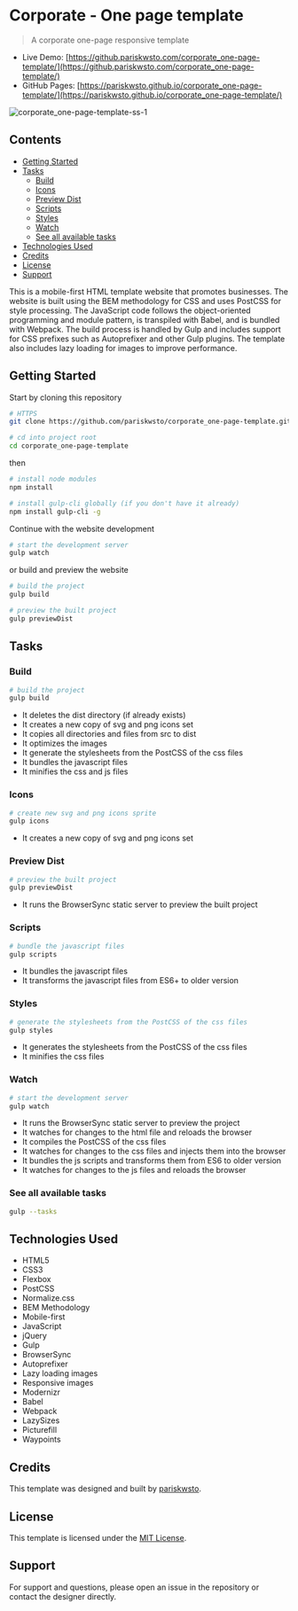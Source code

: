 # Corporate - One page template

> A corporate one-page responsive template

- Live Demo: [https://github.pariskwsto.com/corporate_one-page-template/](https://github.pariskwsto.com/corporate_one-page-template/)
- GitHub Pages: [https://pariskwsto.github.io/corporate_one-page-template/](https://pariskwsto.github.io/corporate_one-page-template/)

![corporate_one-page-template-ss-1](https://user-images.githubusercontent.com/22442894/235480903-20286e79-fcb6-46a5-99ba-acbcf0bf1551.png)

## Contents

- [Getting Started](#getting-started)
- [Tasks](#tasks)
  - [Build](#build)
  - [Icons](#icons)
  - [Preview Dist](#preview-dist)
  - [Scripts](#scripts)
  - [Styles](#styles)
  - [Watch](#watch)
  - [See all available tasks](#see-all-available-tasks)
- [Technologies Used](#technologies-used)
- [Credits](#credits)
- [License](#license)
- [Support](#support)

This is a mobile-first HTML template website that promotes businesses. The website is built using the BEM methodology for CSS and uses PostCSS for style processing. The JavaScript code follows the object-oriented programming and module pattern, is transpiled with Babel, and is bundled with Webpack. The build process is handled by Gulp and includes support for CSS prefixes such as Autoprefixer and other Gulp plugins. The template also includes lazy loading for images to improve performance.

## Getting Started

Start by cloning this repository

```sh
# HTTPS
git clone https://github.com/pariskwsto/corporate_one-page-template.git
```

```sh
# cd into project root
cd corporate_one-page-template
```

then

```sh
# install node modules
npm install
```

```sh
# install gulp-cli globally (if you don't have it already)
npm install gulp-cli -g
```

Continue with the website development

```sh
# start the development server
gulp watch
```

or build and preview the website

```sh
# build the project
gulp build
```

```sh
# preview the built project
gulp previewDist
```

## Tasks

### Build

```sh
# build the project
gulp build
```

- It deletes the dist directory (if already exists)
- It creates a new copy of svg and png icons set
- It copies all directories and files from src to dist
- It optimizes the images
- It generate the stylesheets from the PostCSS of the css files
- It bundles the javascript files
- It minifies the css and js files

### Icons

```sh
# create new svg and png icons sprite
gulp icons
```

- It creates a new copy of svg and png icons set

### Preview Dist

```sh
# preview the built project
gulp previewDist
```

- It runs the BrowserSync static server to preview the built project

### Scripts

```sh
# bundle the javascript files
gulp scripts
```

- It bundles the javascript files
- It transforms the javascript files from ES6+ to older version

### Styles

```sh
# generate the stylesheets from the PostCSS of the css files
gulp styles
```

- It generates the stylesheets from the PostCSS of the css files
- It minifies the css files

### Watch

```sh
# start the development server
gulp watch
```

- It runs the BrowserSync static server to preview the project
- It watches for changes to the html file and reloads the browser
- It compiles the PostCSS of the css files
- It watches for changes to the css files and injects them into the browser
- It bundles the js scripts and transforms them from ES6 to older version
- It watches for changes to the js files and reloads the browser

### See all available tasks

```sh
gulp --tasks
```

## Technologies Used

- HTML5
- CSS3
- Flexbox
- PostCSS
- Normalize.css
- BEM Methodology
- Mobile-first
- JavaScript
- jQuery
- Gulp
- BrowserSync
- Autoprefixer
- Lazy loading images
- Responsive images
- Modernizr
- Babel
- Webpack
- LazySizes
- Picturefill
- Waypoints

## Credits

This template was designed and built by [pariskwsto](https://github.com/pariskwsto).

## License

This template is licensed under the [MIT License](https://opensource.org/licenses/MIT).

## Support

For support and questions, please open an issue in the repository or contact the designer directly.
